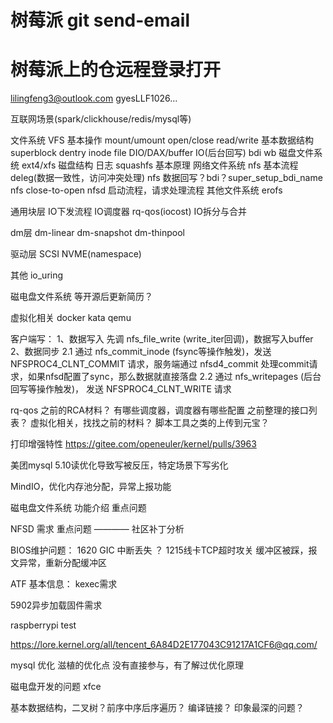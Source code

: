 # 树莓派 git send-email
# 树莓派上的仓远程登录打开

lilingfeng3@outlook.com
gyesLLF1026...

互联网场景(spark/clickhouse/redis/mysql等)

文件系统
	VFS
		基本操作 mount/umount open/close read/write
		基本数据结构 superblock dentry inode file
		DIO/DAX/buffer IO(后台回写) bdi wb
	磁盘文件系统
		ext4/xfs
			磁盘结构 日志
		squashfs
			基本原理
	网络文件系统
		nfs
			基本流程 deleg(数据一致性，访问冲突处理)
			nfs 数据回写？bdi？super_setup_bdi_name nfs close-to-open
		nfsd
			启动流程，请求处理流程
	其他文件系统
		erofs

通用块层
	IO下发流程
	IO调度器
	rq-qos(iocost)
	IO拆分与合并

dm层
	dm-linear
	dm-snapshot
	dm-thinpool

驱动层
	SCSI
	NVME(namespace)

其他
	io_uring

磁电盘文件系统
	等开源后更新简历？

虚拟化相关
	docker kata qemu

客户端写：
1、数据写入
先调 nfs_file_write (write_iter回调)，数据写入buffer
2、数据同步
2.1 通过 nfs_commit_inode (fsync等操作触发)，发送 NFSPROC4_CLNT_COMMIT 请求，服务端通过 nfsd4_commit 处理commit请求，如果nfsd配置了sync，那么数据就直接落盘
2.2 通过 nfs_writepages (后台回写等操作触发)， 发送 NFSPROC4_CLNT_WRITE 请求

rq-qos 之前的RCA材料？
有哪些调度器，调度器有哪些配置 之前整理的接口列表？
虚拟化相关，找找之前的材料？
脚本工具之类的上传到元宝？



打印增强特性 https://gitee.com/openeuler/kernel/pulls/3963

美团mysql 5.10读优化导致写被反压，特定场景下写劣化

MindIO，优化内存池分配，异常上报功能

磁电盘文件系统
	功能介绍
	重点问题

NFSD 需求
	重点问题 ———— 社区补丁分析


BIOS维护问题：
1620 GIC 中断丢失 ？
1215线卡TCP超时攻关 缓冲区被踩，报文异常，重新分配缓冲区

ATF 基本信息：
kexec需求

5902异步加载固件需求


raspberrypi test


https://lore.kernel.org/all/tencent_6A84D2E177043C91217A1CF6@qq.com/




mysql 优化
	滋植的优化点
	没有直接参与，有了解过优化原理

磁电盘开发的问题
	xfce


基本数据结构，二叉树？前序中序后序遍历？
编译链接？
印象最深的问题？


